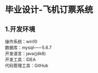 # 毕业设计-飞机订票系统

## 1.开发环境

操作系统：win10<br/>
数据库：mysql——5.6.7<br/>
开发语言：java(jdk8)<br/>
开发工具：IDEA<br/>
代码管理工具：GitHub<br/>
